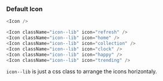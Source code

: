 ###  Default Icon 

```js 
<Icon />
```

```js 
<Icon className="icon--lib" icon="refresh" />
<Icon className="icon--lib" icon="home" />
<Icon className="icon--lib" icon="collection" />
<Icon className="icon--lib" icon="clock" />
<Icon className="icon--lib" icon="happy" /> 
<Icon className="icon--lib" icon="trending" />
```

`icon--lib` is just a css class to arrange the icons horizontaly.

